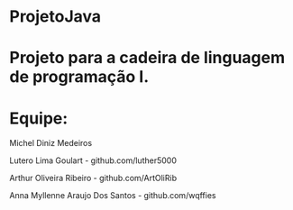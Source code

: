 # ProjetoJava
# Projeto para a cadeira de linguagem de programação I.
# Equipe:
Michel Diniz Medeiros

Lutero Lima Goulart - github.com/luther5000

Arthur Oliveira Ribeiro - github.com/ArtOliRib

Anna Myllenne Araujo Dos Santos - github.com/wqffies
